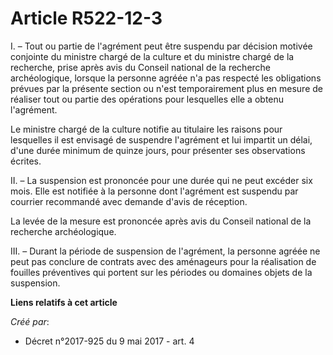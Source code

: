# Article R522-12-3

I. – Tout ou partie de l'agrément peut être suspendu par décision motivée conjointe du ministre chargé de la culture et du
ministre chargé de la recherche, prise après avis du Conseil national de la recherche archéologique, lorsque la personne
agréée n'a pas respecté les obligations prévues par la présente section ou n'est temporairement plus en mesure de réaliser
tout ou partie des opérations pour lesquelles elle a obtenu l'agrément.

Le ministre chargé de la culture notifie au titulaire les raisons pour lesquelles il est envisagé de suspendre l'agrément et
lui impartit un délai, d'une durée minimum de quinze jours, pour présenter ses observations écrites.

II. – La suspension est prononcée pour une durée qui ne peut excéder six mois. Elle est notifiée à la personne dont
l'agrément est suspendu par courrier recommandé avec demande d'avis de réception.

La levée de la mesure est prononcée après avis du Conseil national de la recherche archéologique.

III. – Durant la période de suspension de l'agrément, la personne agréée ne peut pas conclure de contrats avec des aménageurs
pour la réalisation de fouilles préventives qui portent sur les périodes ou domaines objets de la suspension.

**Liens relatifs à cet article**

_Créé par_:

  - Décret n°2017-925 du 9 mai 2017 - art. 4

